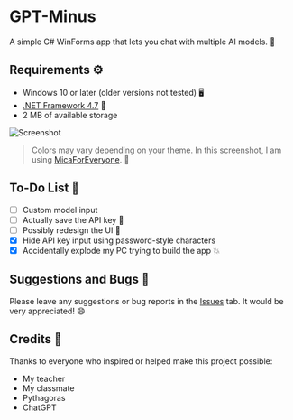 # GPT-Minus
A simple C# WinForms app that lets you chat with multiple AI models. 🤖

## Requirements ⚙️
- Windows 10 or later (older versions not tested) 🖥️  
- [.NET Framework 4.7](https://dotnet.microsoft.com/en-us/download/dotnet-framework/net47) 🧩
- 2 MB of available storage  

![Screenshot](https://github.com/user-attachments/assets/1a4a3072-f388-43b7-9256-c16f522b3755)
> Colors may vary depending on your theme. In this screenshot, I am using [MicaForEveryone](https://github.com/MicaForEveryone/MicaForEveryone). 🎨

## To-Do List 📝
- [ ] Custom model input  
- [ ] Actually save the API key 🔐  
- [ ] Possibly redesign the UI 🎨  
- [x] Hide API key input using password-style characters  
- [x] Accidentally explode my PC trying to build the app 💥  

## Suggestions and Bugs 🐞
Please leave any suggestions or bug reports in the [Issues](../../issues) tab. It would be very appreciated! 😄

## Credits 🙏
Thanks to everyone who inspired or helped make this project possible:  
- My teacher  
- My classmate  
- Pythagoras  
- ChatGPT  
